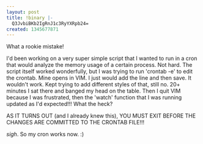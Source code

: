 ```yaml
---
layout: post
title: !binary |-
  Q3JvbiBKb2IgRnJ1c3RyYXRpb24=
created: 1345677871
---
```

What a rookie mistake!

I'd been working on a very super simple script that I wanted to run in a cron that would analyze the memory usage of a certain process. Not hard. The script itself worked wonderfully, but I was trying to run 'crontab -e' to edit the crontab. Mine opens in VIM. I just would add the line and then save. It wouldn't work. Kept trying to add different styles of that, still no. 20+ minutes I sat there and banged my head on the table. Then I quit VIM because I was frustrated, then the 'watch' function that I was running updated as I'd expected!!! What the heck? 

AS IT TURNS OUT (and I already knew this), YOU MUST EXIT BEFORE THE CHANGES ARE COMMITTED TO THE CRONTAB FILE!!!

*sigh*. So my cron works now. :)

